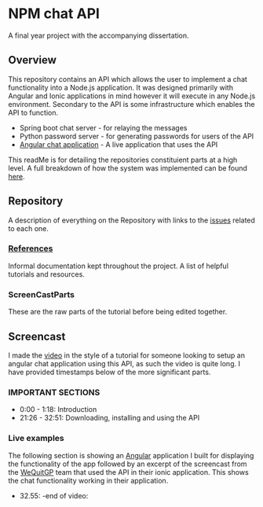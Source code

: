 # NPM chat API
A final year project with the accompanying dissertation.

## Overview
This repository contains an API which allows the user to implement a chat functionality into a Node.js application. It was designed primarily with Angular and Ionic applications in mind however it will execute in any Node.js environment. Secondary to the API is some infrastructure which enables the API to function.

* Spring boot chat server - for relaying the messages
* Python password server - for generating passwords for users of the API
* [Angular chat application](http://46.101.229.154:4200/) - A live application that uses the API  

This readMe is for detailing the repositories constituient parts at a high level. A full breakdown of how the system was implemented can be found [here](https://github.com/cormacmchale/npmChatApi/blob/master/dissertation.pdf).

## Repository
A description of everything on the Repository with links to the [issues](https://github.com/cormacmchale/npmChatApi/issues) related to each one.

### [References](https://github.com/cormacmchale/npmChatApi/tree/master/References)
Informal documentation kept throughout the project. A list of helpful tutorials and resources.

### ScreenCastParts
These are the raw parts of the tutorial before being edited together.




## Screencast
I made the [video](https://www.youtube.com/watch?v=C0Kdf5i-mOA) in the style of a tutorial for someone looking to setup an angular chat application using this API, as such the video is quite long. I have provided timestamps below of the more significant parts.

### **IMPORTANT SECTIONS**
 * 0:00 - 1:18: Introduction
 * 21:26 - 32:51: Downloading, installing and using the API
 
### **Live examples**
The following section is showing an [Angular](http://46.101.229.154:4200/) application I built for displaying the functionality of the app followed by an excerpt of the screencast from the [WeQuitGP](https://github.com/DigitalMediaGP/WeQuitGP-master) team that used the API in their ionic application. This shows the chat functionality working in their application.
 * 32.55: -end of video: 


